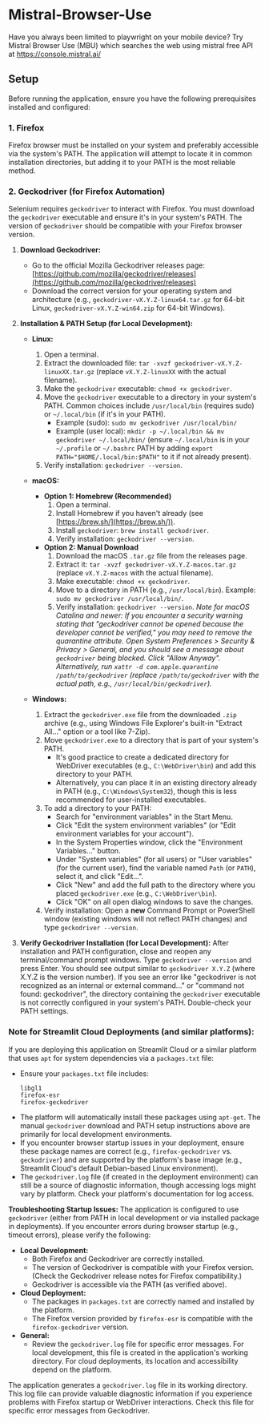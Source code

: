 # Mistral-Browser-Use
Have you always been limited to playwright on your mobile device? Try Mistral Browser Use (MBU) which searches the web using mistral free API at https://console.mistral.ai/

## Setup

Before running the application, ensure you have the following prerequisites installed and configured:

### 1. Firefox
Firefox browser must be installed on your system and preferably accessible via the system's PATH. The application will attempt to locate it in common installation directories, but adding it to your PATH is the most reliable method.

### 2. Geckodriver (for Firefox Automation)

Selenium requires `geckodriver` to interact with Firefox. You must download the `geckodriver` executable and ensure it's in your system's PATH. The version of `geckodriver` should be compatible with your Firefox browser version.

1.  **Download Geckodriver:**
    *   Go to the official Mozilla Geckodriver releases page: [https://github.com/mozilla/geckodriver/releases](https://github.com/mozilla/geckodriver/releases)
    *   Download the correct version for your operating system and architecture (e.g., `geckodriver-vX.Y.Z-linux64.tar.gz` for 64-bit Linux, `geckodriver-vX.Y.Z-win64.zip` for 64-bit Windows).

2.  **Installation & PATH Setup (for Local Development):**

    *   **Linux:**
        1.  Open a terminal.
        2.  Extract the downloaded file: `tar -xvzf geckodriver-vX.Y.Z-linuxXX.tar.gz` (replace `vX.Y.Z-linuxXX` with the actual filename).
        3.  Make the `geckodriver` executable: `chmod +x geckodriver`.
        4.  Move the `geckodriver` executable to a directory in your system's PATH. Common choices include `/usr/local/bin` (requires sudo) or `~/.local/bin` (if it's in your PATH).
            *   Example (sudo): `sudo mv geckodriver /usr/local/bin/`
            *   Example (user local): `mkdir -p ~/.local/bin && mv geckodriver ~/.local/bin/` (ensure `~/.local/bin` is in your `~/.profile` or `~/.bashrc` PATH by adding `export PATH="$HOME/.local/bin:$PATH"` to it if not already present).
        5.  Verify installation: `geckodriver --version`.

    *   **macOS:**
        *   **Option 1: Homebrew (Recommended)**
            1.  Open a terminal.
            2.  Install Homebrew if you haven't already (see [https://brew.sh/](https://brew.sh/)).
            3.  Install `geckodriver`: `brew install geckodriver`.
            4.  Verify installation: `geckodriver --version`.
        *   **Option 2: Manual Download**
            1.  Download the macOS `.tar.gz` file from the releases page.
            2.  Extract it: `tar -xvzf geckodriver-vX.Y.Z-macos.tar.gz` (replace `vX.Y.Z-macos` with the actual filename).
            3.  Make executable: `chmod +x geckodriver`.
            4.  Move to a directory in PATH (e.g., `/usr/local/bin`). Example: `sudo mv geckodriver /usr/local/bin/`.
            5.  Verify installation: `geckodriver --version`.
            *Note for macOS Catalina and newer: If you encounter a security warning stating that "geckodriver cannot be opened because the developer cannot be verified," you may need to remove the quarantine attribute. Open System Preferences > Security & Privacy > General, and you should see a message about `geckodriver` being blocked. Click "Allow Anyway". Alternatively, run `xattr -d com.apple.quarantine /path/to/geckodriver` (replace `/path/to/geckodriver` with the actual path, e.g., `/usr/local/bin/geckodriver`).*

    *   **Windows:**
        1.  Extract the `geckodriver.exe` file from the downloaded `.zip` archive (e.g., using Windows File Explorer's built-in "Extract All..." option or a tool like 7-Zip).
        2.  Move `geckodriver.exe` to a directory that is part of your system's PATH.
            *   It's good practice to create a dedicated directory for WebDriver executables (e.g., `C:\WebDriver\bin`) and add this directory to your PATH.
            *   Alternatively, you can place it in an existing directory already in PATH (e.g., `C:\Windows\System32`), though this is less recommended for user-installed executables.
        3.  To add a directory to your PATH:
            *   Search for "environment variables" in the Start Menu.
            *   Click "Edit the system environment variables" (or "Edit environment variables for your account").
            *   In the System Properties window, click the "Environment Variables..." button.
            *   Under "System variables" (for all users) or "User variables" (for the current user), find the variable named `Path` (or `PATH`), select it, and click "Edit...".
            *   Click "New" and add the full path to the directory where you placed `geckodriver.exe` (e.g., `C:\WebDriver\bin`).
            *   Click "OK" on all open dialog windows to save the changes.
        4.  Verify installation: Open a **new** Command Prompt or PowerShell window (existing windows will not reflect PATH changes) and type `geckodriver --version`.

3.  **Verify Geckodriver Installation (for Local Development):**
    After installation and PATH configuration, close and reopen any terminal/command prompt windows. Type `geckodriver --version` and press Enter. You should see output similar to `geckodriver X.Y.Z` (where X.Y.Z is the version number). If you see an error like "geckodriver is not recognized as an internal or external command..." or "command not found: geckodriver", the directory containing the `geckodriver` executable is not correctly configured in your system's PATH. Double-check your PATH settings.

### Note for Streamlit Cloud Deployments (and similar platforms):

If you are deploying this application on Streamlit Cloud or a similar platform that uses `apt` for system dependencies via a `packages.txt` file:
*   Ensure your `packages.txt` file includes:
    ```
    libgl1
    firefox-esr
    firefox-geckodriver
    ```
*   The platform will automatically install these packages using `apt-get`. The manual `geckodriver` download and PATH setup instructions above are primarily for local development environments.
*   If you encounter browser startup issues in your deployment, ensure these package names are correct (e.g., `firefox-geckodriver` vs. `geckodriver`) and are supported by the platform's base image (e.g., Streamlit Cloud's default Debian-based Linux environment).
*   The `geckodriver.log` file (if created in the deployment environment) can still be a source of diagnostic information, though accessing logs might vary by platform. Check your platform's documentation for log access.

**Troubleshooting Startup Issues:**
The application is configured to use `geckodriver` (either from PATH in local development or via installed package in deployments). If you encounter errors during browser startup (e.g., timeout errors), please verify the following:
*   **Local Development:**
    *   Both Firefox and Geckodriver are correctly installed.
    *   The version of Geckodriver is compatible with your Firefox version. (Check the Geckodriver release notes for Firefox compatibility.)
    *   Geckodriver is accessible via the PATH (as verified above).
*   **Cloud Deployment:**
    *   The packages in `packages.txt` are correctly named and installed by the platform.
    *   The Firefox version provided by `firefox-esr` is compatible with the `firefox-geckodriver` version.
*   **General:**
    *   Review the `geckodriver.log` file for specific error messages. For local development, this file is created in the application's working directory. For cloud deployments, its location and accessibility depend on the platform.

The application generates a `geckodriver.log` file in its working directory. This log file can provide valuable diagnostic information if you experience problems with Firefox startup or WebDriver interactions. Check this file for specific error messages from Geckodriver.

